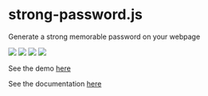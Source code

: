 # strong-password.js

Generate a strong memorable password on your webpage

![](01_preview1.jpg)
![](02_preview2.jpg)
![](03_preview3.jpg)
![](04_preview4.jpg)

See the demo [here](http://strong-password.exxo.ru/)

See the documentation [here](http://strong-password.exxo.ru/documents/api.html)

